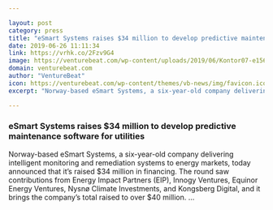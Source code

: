 ```yaml
---

layout: post
category: press
title: "eSmart Systems raises $34 million to develop predictive maintenance software for utilities"
date: 2019-06-26 11:11:34
link: https://vrhk.co/2Fzv9G4
image: https://venturebeat.com/wp-content/uploads/2019/06/Kontor07-e1561495194513.jpg?w=1200&strip=all
domain: venturebeat.com
author: "VentureBeat"
icon: https://venturebeat.com/wp-content/themes/vb-news/img/favicon.ico
excerpt: "Norway-based eSmart Systems, a six-year-old company delivering intelligent monitoring and remediation systems to energy markets, today announced that it’s raised $34 million in financing. The round saw contributions from Energy Impact Partners (EIP), Innogy Ventures, Equinor Energy Ventures, Nysnø Climate Investments, and Kongsberg Digital, and it brings the company’s total raised to over $40 million. …"

---
```


### eSmart Systems raises $34 million to develop predictive maintenance software for utilities

Norway-based eSmart Systems, a six-year-old company delivering intelligent monitoring and remediation systems to energy markets, today announced that it’s raised $34 million in financing. The round saw contributions from Energy Impact Partners (EIP), Innogy Ventures, Equinor Energy Ventures, Nysnø Climate Investments, and Kongsberg Digital, and it brings the company’s total raised to over $40 million. …